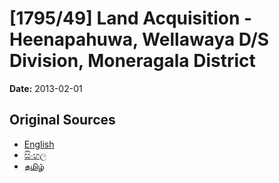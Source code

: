 # [1795/49] Land Acquisition - Heenapahuwa, Wellawaya D/S Division, Moneragala District

**Date:** 2013-02-01

## Original Sources

- [English](https://documents.gov.lk/view/extra-gazettes/2013/2/1795-49_E.pdf)
- [සිංහල](https://documents.gov.lk/view/extra-gazettes/2013/2/1795-49_S.pdf)
- [தமிழ்](https://documents.gov.lk/view/extra-gazettes/2013/2/1795-49_T.pdf)
